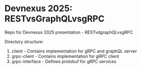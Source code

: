 # Devnexus 2025: RESTvsGraphQLvsgRPC
Repo for Devnexus 2025 presentation - RESTvdgraphQLvsgRPC

Directory structure:

1. client - Contains implementation for gRPC and graphQL server
2. grpc-client - Contains implementation for gRPC client
3. grpc-interface - Defines protobuf for gRPC services
